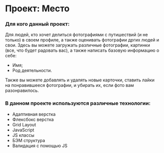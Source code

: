 # Проект: Место

### Для кого данный проект: 
Для людей, кто хочет делиться фотографиями с путишествий (и не только)
в своем профиле, а также оценивать фотографии дргих людей и свои.
Здесь вы можете загружать различные фотографии, картинки (все, что будет радовать вас),
а также написать базовую информацию о себе:
* Имя;
* Род деятельности. 

Также вы можете добавлять и удалять новые карточки, 
ставить лайки на понравившееся фотографии, и убирать их, если
фото вам разонравилось.

### В данном проекте используются различные технологии:

* Адаптивная верстка
* Флексбокс верстка
* Grid Layout
* JavaScript
* JS классы
* БЭМ структура
* Валидация с помощью JS
